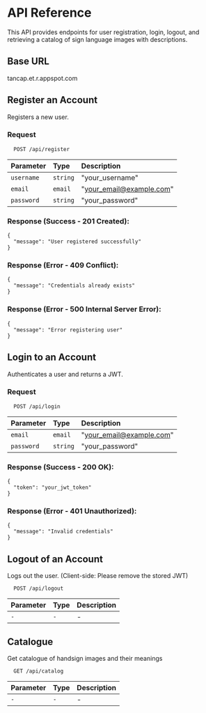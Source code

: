 
# API Reference
This API provides endpoints for user registration, login, logout, and retrieving a catalog of sign language images with descriptions.

## Base URL

tancap.et.r.appspot.com

## Register an Account
Registers a new user.

### Request

```http
  POST /api/register
```

| Parameter | Type     | Description                |
| :-------- | :------- | :------------------------- |
| `username` | `string` | "your_username" |
| `email` | `email` | "your_email@example.com" |
| `password` | `string` | "your_password" |

### Response (Success - 201 Created):

````
{
  "message": "User registered successfully"
}
````

### Response (Error - 409 Conflict):

````
{
  "message": "Credentials already exists"
}
````

### Response (Error - 500 Internal Server Error):
````
{
  "message": "Error registering user"
}
````

## Login to an Account
Authenticates a user and returns a JWT.

### Request

```http
  POST /api/login
```

| Parameter | Type     | Description                       |
| :-------- | :------- | :-------------------------------- |
| `email` | `email` | "your_email@example.com" |
| `password` | `string` | "your_password" |

### Response (Success - 200 OK):

````
{
  "token": "your_jwt_token"
}
````

### Response (Error - 401 Unauthorized):

````
{
  "message": "Invalid credentials"
}
````

## Logout of an Account
Logs out the user. (Client-side: Please remove the stored JWT)

```http
  POST /api/logout
```

| Parameter | Type     | Description                       |
| :-------- | :------- | :-------------------------------- |
| `-` | `-` | - |

## Catalogue
Get catalogue of handsign images and their meanings

```http
  GET /api/catalog
```

| Parameter | Type     | Description                       |
| :-------- | :------- | :-------------------------------- |
| `-` | `-` | - |